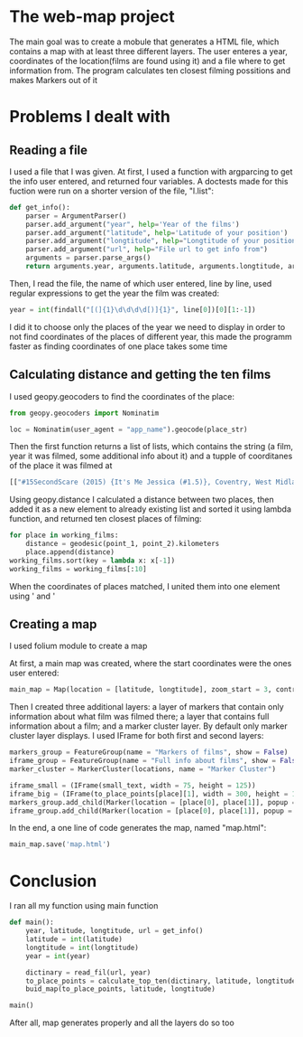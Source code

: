 # The web-map project

The main goal was to create a mobule that generates a HTML file, which contains a map with at least three different layers. The user enteres a year, coordinates of the location(films are found using it) and a file where to get information from. The program calculates ten closest filming possitions and makes Markers out of it

# Problems I dealt with

## Reading a file

I used a file that I was given. At first, I used a function with argparcing to get the info user entered, and returned four variables. A doctests made for this fuction were run on a shorter version of the file, "l.list":

```python
def get_info():
    parser = ArgumentParser()
    parser.add_argument("year", help='Year of the films')
    parser.add_argument("latitude", help='Latitude of your position')
    parser.add_argument("longtitude", help="Longtitude of your position")
    parser.add_argument("url", help="File url to get info from")
    arguments = parser.parse_args()
    return arguments.year, arguments.latitude, arguments.longtitude, arguments.url
``` 

Then, I read the file, the name of which user entered, line by line, used regular expressions to get the year the film was created:

```python
year = int(findall("[(]{1}\d\d\d\d[)]{1}", line[0])[0][1:-1])
```

I did it to choose only the places of the year we need to display in order to not find coordinates of the places of different year, this made the programm faster as finding coordinates of one place takes some time

## Calculating distance and getting the ten films 

I used geopy.geocoders to find the coordinates of the place:

```python
from geopy.geocoders import Nominatim

loc = Nominatim(user_agent = "app_name").geocode(place_str)
```

Then the first function returns a list of lists, which contains the string (a film, year it was filmed, some additional info about it) and a tupple of coorditanes of the place it was filmed at

```bash
[["#15SecondScare (2015) {It's Me Jessica (#1.5)}, Coventry, West Midlands, England, UK", (52.4081812, -1.510477)]...]
```

Using geopy.distance I calculated a distance between two places, then added it as a new element to already existing list and sorted it using lambda function, and returned ten closest places of filming:

```python
for place in working_films:
    distance = geodesic(point_1, point_2).kilometers
    place.append(distance)
working_films.sort(key = lambda x: x[-1])
working_films = working_films[:10]
```

When the coordinates of places matched, I united them into one element using ' and '

## Creating a map

I used folium module to create a map

At first, a main map was created, where the start coordinates were the ones user entered:

```python
main_map = Map(location = [latitude, longtitude], zoom_start = 3, control_scale = True)
```

Then I created three additional layers: a layer of markers that contain only information about what film was filmed there; a layer that contains full information about a film; and a marker cluster layer. By default only marker cluster layer displays. I used IFrame for both first and second layers:

```python
markers_group = FeatureGroup(name = "Markers of films", show = False)
iframe_group = FeatureGroup(name = "Full info about films", show = False)
marker_cluster = MarkerCluster(locations, name = "Marker Cluster")
```

```python
iframe_small = (IFrame(small_text, width = 75, height = 125))
iframe_big = (IFrame(to_place_points[place][1], width = 300, height = 100))
markers_group.add_child(Marker(location = [place[0], place[1]], popup = Popup(iframe_small), icon = Icon(color = 'green')))
iframe_group.add_child(Marker(location = [place[0], place[1]], popup = Popup(iframe_big), icon = Icon(color = 'red')))
```

In the end, a one line of code generates the map, named "map.html":

```python
main_map.save('map.html')
```

# Conclusion

I ran all my function using main function

```python
def main():
    year, latitude, longtitude, url = get_info()
    latitude = int(latitude)
    longtitude = int(longtitude)
    year = int(year)

    dictinary = read_fil(url, year)
    to_place_points = calculate_top_ten(dictinary, latitude, longtitude)
    buid_map(to_place_points, latitude, longtitude)

main()
```

After all, map generates properly and all the layers do so too
